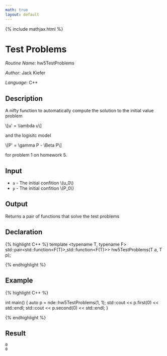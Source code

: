```yaml
---
math: true
layout: default
---
```


{% include mathjax.html %}


# Test Problems

*Routine Name:* hw5TestProblems

*Author:* Jack Kiefer

*Language:* C++

## Description

A nifty function to automatically compute the solution to the initial value problem

\\[u' = \lambda u\\]

and the logisitc model

\\[P' = \gamma P - \Beta P\\]

for problem 1 on homework 5.

## Input

* ``a`` - The initial confition \\(u_0\\)
* ``p`` - The initial confition \\(P_0\\)

## Output 

Returns a pair of functions that solve the test problems

## Declaration

{% highlight C++ %}
template <typename T, typename F>
std::pair<std::function<F(T)>,std::function<F(T)>> hw5TestProblems(T a, T p);

{% endhighlight %}

## Example

{% highlight C++ %}

int main()
{
    auto p = nde::hw5TestProblems(1, 1);
    std::cout << p.first(0) << std::endl;
    std::cout << p.second(0) << std::endl;
}

{% endhighlight %}

## Result
```
0
0
```
